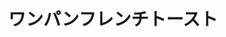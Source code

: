 ---
id: 012
title: "ワンパンフレンチトースト"
date_cooked: 1999-01-01
image: /images/cooklog/012-wanpan-furenci-toosuto.jpg
tags: []
cook_logs:
  - date: 1999-01-01
    rating: 0
    notes: >
      aaa
    image: /images/cooklog/012-wanpan-furenci-toosuto.jpg
---